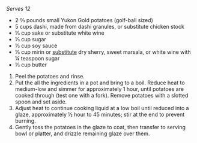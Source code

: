 <em>Serves 12</em>

<ul>
  <li>2 ⅔ pounds small Yukon Gold potatoes (golf-ball sized)
  <li>5 cups dashi, made from dashi granules, or substitute chicken stock
  <li>⅓ cup sake or substitute white wine
  <li>⅓ cup sugar
  <li>⅓ cup soy sauce
  <li>⅓ cup mirin or <a href="http://www.seattletimes.com/life/food-drink/what-can-substitute-for-mirin/">substitute</a> dry sherry, sweet marsala, or white wine with ¼ teaspoon sugar
  <li>⅓ cup butter
</ul>

<ol>
  <li>Peel the potatoes and rinse.
  <li>Put the all the ingredients in a pot and bring to a boil. Reduce heat to medium-low and simmer for approximately 1 hour, until potatoes are cooked through (test one with a fork). Remove potatoes with a slotted spoon and set aside.
  <li>Adjust heat to continue cooking liquid at a low boil until reduced into a glaze, approximately ½ hour to 45 minutes; stir at the end to prevent burning. 
  <li>Gently toss the potatoes in the glaze to coat, then transfer to serving bowl or platter, and drizzle remaining glaze over them.
</ol>